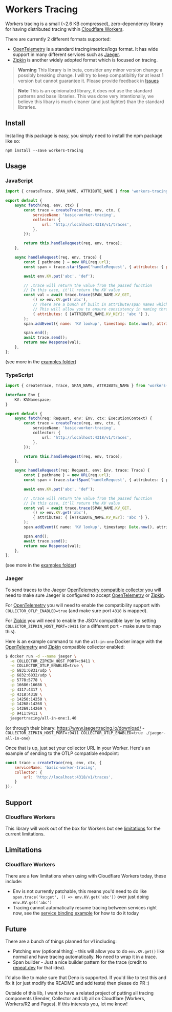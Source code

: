 # Workers Tracing

Workers tracing is a small (~2.6 KB compressed), zero-dependency library for having distributed tracing within [Cloudflare Workers](https://workers.cloudflare.com/).

There are currently 2 different formats supported:
- [OpenTelemetry](https://opentelemetry.io/) is a standard tracing/metrics/logs format. It has wide support in many different services such as [Jaeger](https://www.jaegertracing.io/).
- [Zipkin](https://zipkin.io/) is another widely adopted format which is focused on tracing.

> **Warning**
> This library is in beta, consider any minor version change a possibly breaking change. I will try to keep compatibiltiy for at least 1 version but cannot guarantee it.
> Please provide feedback in [Issues](https://github.com/BlobDevelopment/workers-tracing/issues)

> **Note**
> This is an opinionated library, it does not use the standard patterns and base libraries.
> This was done very intentionally, we believe this libary is much cleaner (and just lighter) than the standard libraries.

## Install

Installing this package is easy, you simply need to install the npm package like so:
```
npm install --save workers-tracing
```

## Usage

### JavaScript

```js
import { createTrace, SPAN_NAME, ATTRIBUTE_NAME } from 'workers-tracing';

export default {
	async fetch(req, env, ctx) {
		const trace = createTrace(req, env, ctx, {
			serviceName: 'basic-worker-tracing',
			collector: {
				url: 'http://localhost:4318/v1/traces',
			},
		});

		return this.handleRequest(req, env, trace);
	},

	async handleRequest(req, env, trace) {
		const { pathname } = new URL(req.url);
		const span = trace.startSpan('handleRequest', { attributes: { path: pathname } });

		await env.KV.put('abc', 'def');

		// .trace will return the value from the passed function
		// In this case, it'll return the KV value
		const val = await trace.trace(SPAN_NAME.KV_GET,
			() => env.KV.get('abc'),
			// There are a bunch of built in attribute/span names which you can use
			// This will allow you to ensure consistency in naming throughout your Workers
			{ attributes: { [ATTRIBUTE_NAME.KV_KEY]: 'abc '} },
		);
		span.addEvent({ name: 'KV lookup', timestamp: Date.now(), attributes: { [ATTRIBUTE_NAME.KV_KEY]: 'abc' } });

		span.end();
		await trace.send();
		return new Response(val);
	},
};
```
(see more in the [examples folder](https://github.com/BlobDevelopment/workers-tracing/tree/main/examples))

### TypeScript

```ts
import { createTrace, Trace, SPAN_NAME, ATTRIBUTE_NAME } from 'workers-tracing';

interface Env {
	KV: KVNamespace;
}

export default {
	async fetch(req: Request, env: Env, ctx: ExecutionContext) {
		const trace = createTrace(req, env, ctx, {
			serviceName: 'basic-worker-tracing',
			collector: {
				url: 'http://localhost:4318/v1/traces',
			},
		});

		return this.handleRequest(req, env, trace);
	},

	async handleRequest(req: Request, env: Env, trace: Trace) {
		const { pathname } = new URL(req.url);
		const span = trace.startSpan('handleRequest', { attributes: { path: pathname } });

		await env.KV.put('abc', 'def');

		// .trace will return the value from the passed function
		// In this case, it'll return the KV value
		const val = await trace.trace(SPAN_NAME.KV_GET,
			() => env.KV.get('abc'),
			{ attributes: { [ATTRIBUTE_NAME.KV_KEY]: 'abc '} },
		);
		span.addEvent({ name: 'KV lookup', timestamp: Date.now(), attributes: { [ATTRIBUTE_NAME.KV_KEY]: 'abc' } });

		span.end();
		await trace.send();
		return new Response(val);
	},
};
```
(see more in the [examples folder](https://github.com/BlobDevelopment/workers-tracing/tree/main/examples))

### Jaeger

To send traces to the Jaeger [OpenTelemetry compatible collector](https://www.jaegertracing.io/docs/1.40/deployment/#collector) you will need to make sure Jaeger is configured to accept [OpenTelemetry](https://opentelemetry.io/) or [Zipkin](https://zipkin.io/).

For [OpenTelemetry](https://opentelemetry.io/) you will need to enable the compatibility support with `COLLECTOR_OTLP_ENABLED=true` (and make sure port `4318` is mapped).

For [Zipkin](https://zipkin.io/) you will need to enable the JSON compatible layer by setting `COLLECTOR_ZIPKIN_HOST_PORT=:9411` (or a different port - make sure to map this).

Here is an example command to run the `all-in-one` Docker image with the [OpenTelemetry](https://opentelemetry.io/) and [Zipkin](https://zipkin.io/) compatible collector enabled:
```sh
$ docker run -d --name jaeger \
  -e COLLECTOR_ZIPKIN_HOST_PORT=:9411 \
  -e COLLECTOR_OTLP_ENABLED=true \
  -p 6831:6831/udp \
  -p 6832:6832/udp \
  -p 5778:5778 \
  -p 16686:16686 \
  -p 4317:4317 \
  -p 4318:4318 \
  -p 14250:14250 \
  -p 14268:14268 \
  -p 14269:14269 \
  -p 9411:9411 \
  jaegertracing/all-in-one:1.40
```

(or through their binary: https://www.jaegertracing.io/download/ - `COLLECTOR_ZIPKIN_HOST_PORT=:9411 COLLECTOR_OTLP_ENABLED=true ./jaeger-all-in-one`)

Once that is up, just set your collector URL in your Worker.
Here's an example of sending to the OTLP compatible endpoint:
```js
const trace = createTrace(req, env, ctx, {
	serviceName: 'basic-worker-tracing',
	collector: {
		url: 'http://localhost:4318/v1/traces',
	}
});
```

## Support

### Cloudflare Workers

This library will work out of the box for Workers but see [limitations]() for the current limitations.

## Limitations

### Cloudflare Workers

There are a few limitations when using with Cloudflare Workers today, these include:
- Env is not currently patchable, this means you'd need to do like `span.trace('kv:get', () => env.KV.get('abc'))` over just doing `env.KV.get('abc')`
- Tracing cannot automatically resume tracing between services right now, see the [service binding example](https://github.com/BlobDevelopment/workers-tracing/tree/main/examples/service-binding) for how to do it today

## Future

There are a bunch of things planned for v1 including:
- Patching env (optional thing) - this will allow you to do `env.KV.get()` like normal and have tracing automatically. No need to wrap it in a trace.
- Span builder - Just a nice builder pattern for the trace (credit to [repeat.dev](https://repeat.dev/) for that idea).

I'd also like to make sure that Deno is supported. If you'd like to test this and fix it (or just modify the README and add tests) then please do PR :)

Outside of this lib, I want to have a related project of putting all tracing components (Sender, Collector and UI) all on Cloudflare (Workers, Workers/R2 and Pages). If this interests you, let me know!
